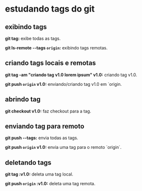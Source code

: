 # estudando tags do git

## exibindo tags

**git tag:** exibe todas as tags.

**git ls-remote --tags `origin`:** exibindo tags remotas.

##  criando tags locais e remotas

**git tag -am "criando tag v1.0 lorem ipsum" v1.0:** criando tag v1.0.

**git push `origin` v1.0:** enviando/criando tag v1.0 em `origin.

## abrindo tag

**git checkout v1.0:** faz checkout para a tag.

## enviando tag para remoto

**git push --tags:** envia todas as tags.

**git push `origin` v1.0:** envia uma tag para o remoto `origin´.

## deletando tags

**git tag :v1.0:** deleta uma tag local.

**git push `origin`  :v1.0:** deleta uma tag remota.

